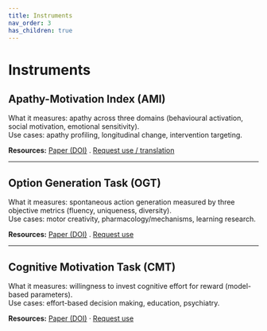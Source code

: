 ```yaml
---
title: Instruments
nav_order: 3
has_children: true
---
```


# Instruments

## Apathy-Motivation Index (AMI)
What it measures: apathy across three domains (behavioural activation, social motivation, emotional sensitivity).   
Use cases: apathy profiling, longitudinal change, intervention targeting.

**Resources:** 
[Paper (DOI)](https://doi.org/10.1371/journal.pone.0169938) .
[Request use / translation](mailto:ang_yuen_siang@a-star.edu.sg?subject=AMI%20request)

---

## Option Generation Task (OGT)
What it measures: spontaneous action generation measured by three objective metrics (fluency, uniqueness, diversity).  
Use cases: motor creativity, pharmacology/mechanisms, learning research.

**Resources:** 
[Paper (DOI)](https://doi.org/https://doi.org/10.1016/j.cub.2018.03.069) .
[Request use](mailto:ang_yuen_siang@a-star.edu.sg?subject=OGT%20request)

---

## Cognitive Motivation Task (CMT)
What it measures: willingness to invest cognitive effort for reward (model-based parameters).  
Use cases: effort-based decision making, education, psychiatry.

**Resources:** 
[Paper (DOI)](https://doi.org/your-doi-here) · 
[Request use](mailto:ang_yuen_siang@a-star.edu.sg?subject=CMT%20request)